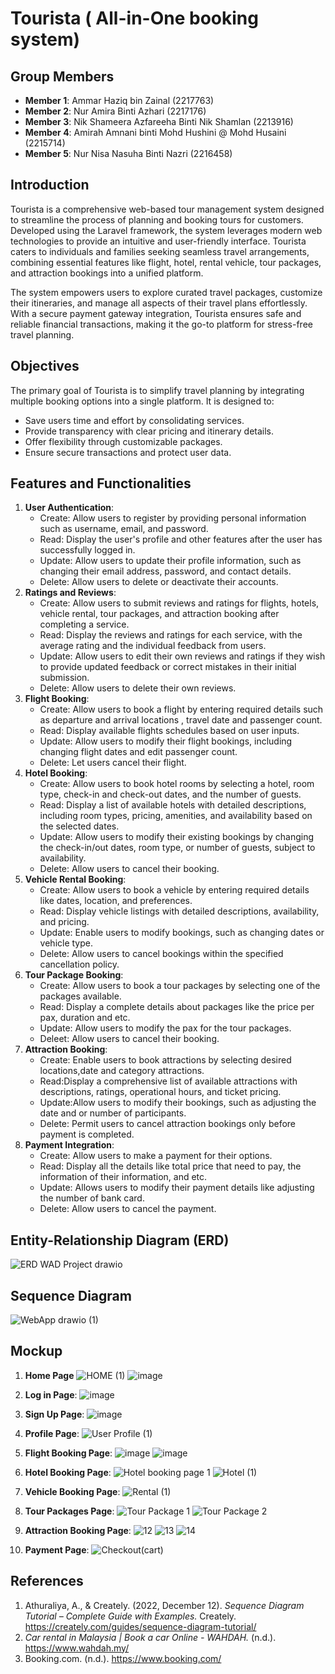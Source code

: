 # Tourista ( All-in-One booking system)

## Group Members
- **Member 1**: Ammar Haziq bin Zainal (2217763)
- **Member 2**: Nur Amira Binti Azhari (2217176)
- **Member 3**: Nik Shameera Azfareeha Binti Nik Shamlan (2213916)
- **Member 4**: Amirah Amnani binti Mohd Hushini @ Mohd Husaini (2215714)
- **Member 5**: Nur Nisa Nasuha Binti Nazri (2216458)

## Introduction

Tourista is a comprehensive web-based tour management system designed to streamline the process of planning and booking tours for customers. Developed using the Laravel framework, the system leverages modern web technologies to provide an intuitive and user-friendly interface. Tourista caters to individuals and families seeking seamless travel arrangements, combining essential features like flight, hotel, rental vehicle, tour packages, and attraction bookings into a unified platform.

The system empowers users to explore curated travel packages, customize their itineraries, and manage all aspects of their travel plans effortlessly. With a secure payment gateway integration, Tourista ensures safe and reliable financial transactions, making it the go-to platform for stress-free travel planning.

## Objectives
The primary goal of Tourista is to simplify travel planning by integrating multiple booking options into a single platform. It is designed to:

- Save users time and effort by consolidating services.
- Provide transparency with clear pricing and itinerary details.
- Offer flexibility through customizable packages.
- Ensure secure transactions and protect user data.

## Features and Functionalities
1. **User Authentication**: 
   - Create: Allow users to register by providing personal information such as username, email, and password.
   - Read: Display the user's profile and other features after the user has successfully logged in.
   - Update: Allow users to update their profile information, such as changing their email address, password, and contact details.
   - Delete: Allow users to delete or deactivate their accounts.
2. **Ratings and Reviews**: 
   - Create: Allow users to submit reviews and ratings for flights, hotels, vehicle rental, tour packages, and attraction booking after completing a service.
   - Read: Display the reviews and ratings for each service, with the average rating and the individual feedback from users.
   - Update: Allow users to edit their own reviews and ratings if they wish to provide updated feedback or correct mistakes in their initial submission.
   - Delete: Allow users to delete their own reviews.
3. **Flight Booking**:
   - Create: Allow users to book a flight by entering required details such as departure and arrival locations , travel date and passenger count.
   - Read: Display available flights schedules based on user inputs.
   - Update: Allow users to modify their flight bookings, including changing flight dates and edit passenger count.
   - Delete: Let users cancel their flight.
4. **Hotel Booking**:
   - Create: Allow users to book hotel rooms by selecting a hotel, room type, check-in and check-out dates, and the number of guests.
   - Read: Display a list of available hotels with detailed descriptions, including room types, pricing, amenities, and availability based on the selected dates.
   - Update: Allow users to modify their existing bookings by changing the check-in/out dates, room type, or number of guests, subject to availability.
   - Delete: Allow users to cancel their booking.
5. **Vehicle Rental Booking**:
   - Create: Allow users to book a vehicle by entering required details like dates, location, and preferences.
   - Read: Display vehicle listings with detailed descriptions, availability, and pricing.
   - Update: Enable users to modify bookings, such as changing dates or vehicle type.
   - Delete: Allow users to cancel bookings within the specified cancellation policy.
6. **Tour Package Booking**:
   - Create: Allow users to book a tour packages by selecting one of the packages available.
   - Read: Display a complete details about packages like the price per pax, duration and etc.
   - Update: Allow users to modify the pax for the tour packages.
   - Deleet: Allow users to cancel their booking.
7. **Attraction Booking**:
   - Create: Enable users to book attractions by selecting desired locations,date and category       attractions.
   - Read:Display a comprehensive list of available attractions with descriptions, ratings,         operational hours, and ticket pricing.
   - Update:Allow users to modify their bookings, such as adjusting the date and or number of       participants.
   - Delete: Permit users to cancel attraction bookings only before payment is completed.
8. **Payment Integration**:
   - Create: Allow users to make a payment for their options.
   - Read: Display all the details like total price that need to pay, the information of their information, and etc.
   - Update: Allows users to modify their payment details like adjusting the number of bank card.
   - Delete: Allow users to cancel the payment.
     
## Entity-Relationship Diagram (ERD)
![ERD WAD Project drawio](https://github.com/user-attachments/assets/729fa1f1-9dc7-4d6c-9b37-9d6f1bd590ce)

## Sequence Diagram
![WebApp drawio (1)](https://github.com/user-attachments/assets/28e56b3e-9c9d-43a1-aab3-de2878caace1)

## Mockup

1. **Home Page** 
   ![HOME (1)](https://github.com/user-attachments/assets/3388dada-9428-469f-a769-a289d70901d0)
   ![image](https://github.com/user-attachments/assets/64f6f092-b018-49fe-ad76-5fa39ce46000)


3. **Log in Page**:
   ![image](https://github.com/user-attachments/assets/f3f544d8-965a-4d51-b55c-bbddcd2afa25)


4. **Sign Up Page**:
   ![image](https://github.com/user-attachments/assets/eea2051c-007e-4fe3-91e1-2aa705eeb32f)


5. **Profile Page**:
   ![User Profile (1)](https://github.com/user-attachments/assets/290b79ea-b154-4bec-ad18-0005ae96065c)


6. **Flight Booking Page**:
   ![image](https://github.com/user-attachments/assets/8c4d0744-a31e-4279-aea3-7f1c1188550c)
   ![image](https://github.com/user-attachments/assets/de78a347-34c7-4a8f-bb20-80d8b491c6a9)


7. **Hotel Booking Page**:
   ![Hotel booking page 1](https://github.com/user-attachments/assets/313df16f-4b86-428d-ab92-db0d0ae1083e)
   ![Hotel (1)](https://github.com/user-attachments/assets/277d2411-c6a2-4ad4-9bac-a25d667eefc2)


8. **Vehicle Booking Page**:
   ![Rental (1)](https://github.com/user-attachments/assets/2540753a-a620-4a26-97de-b715614ce1c1)

9. **Tour Packages Page**:
  ![Tour Package 1](https://github.com/user-attachments/assets/ca35407f-8df8-47ba-ada7-35c346c55541)
![Tour Package 2](https://github.com/user-attachments/assets/8ec8c8a7-db27-4303-817f-27cbda55c944)
   
10.  **Attraction Booking Page**:
![12](https://github.com/user-attachments/assets/4763f105-99da-431d-a50d-37e04272f21e)
![13](https://github.com/user-attachments/assets/0fe02263-08dc-4ba8-b347-00ded85ecfd5)
![14](https://github.com/user-attachments/assets/9e8e6069-790b-4c05-bba0-d0078553d0a4)

11. **Payment Page**:
  ![Checkout(cart)](https://github.com/user-attachments/assets/4d1ed0f0-011d-421a-b3de-b718d6079726)



   
## References
1. Athuraliya, A., & Creately. (2022, December 12). *Sequence Diagram Tutorial – Complete Guide with Examples.* Creately. https://creately.com/guides/sequence-diagram-tutorial/
2. *Car rental in Malaysia | Book a car Online - WAHDAH.* (n.d.). https://www.wahdah.my/
3. Booking.com. (n.d.). https://www.booking.com/

